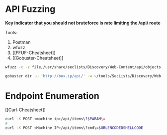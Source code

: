 # API Fuzzing
**Key indicator that you should not bruteforce is rate limiting the /api/ route** 

Tools:	
1. Postman
2. wfuzz
3. [[FFUF-Cheatsheet]]
4. [[Gobuster-Cheatsheet]]

```bash
wfuzz -c -z file,/usr/share/seclists/Discovery/Web-Content/api/objects.txt -X POST --hc 404,400 $IP/api/items\?FUZZ\=test

gobuster dir -u 'http://box.ip/api/' -w ~/tools/SecLists/Discovery/Web-Content/api/objects.txt  -t 100 -r -o api

```


# Endpoint Enumeration

[[Curl-Cheatsheet]]
```bash
curl -X POST <machine ip>/api/items\?$PARAM\=
# 
curl -X POST <Machine IP>/api/items\?cmd\=$URLENCODEDSHELLCODE
```

